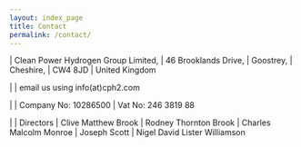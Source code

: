 ```yaml
---
layout: index_page
title: Contact
permalink: /contact/
---
```


| Clean Power Hydrogen Group Limited,
| 46 Brooklands Drive,
| Goostrey,
| Cheshire,
| CW4 8JD
| United Kingdom

|
| email us using info(at)cph2.com

|
| Company No:	10286500
| Vat No:	246 3819 88

|
| Directors
|	Clive Matthew Brook
|	Rodney Thornton Brook
|	Charles Malcolm Monroe
|	Joseph Scott 
|	Nigel David Lister Williamson

